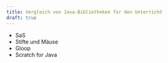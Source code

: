 ```yaml
---
title: Vergleich von Java-Bibliotheken für den Unterricht
draft: true
---
```


- SaS
- Stifte und Mäuse
- Gloop
- Scratch for Java